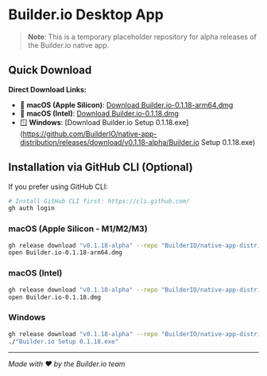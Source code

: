 # Builder.io Desktop App

> **Note**: This is a temporary placeholder repository for alpha releases of the Builder.io native app.

## Quick Download

**Direct Download Links:**
- 🍎 **macOS (Apple Silicon)**: [Download Builder.io-0.1.18-arm64.dmg](https://github.com/BuilderIO/native-app-distribution/releases/download/v0.1.18-alpha/Builder.io-0.1.18-arm64.dmg)
- 🍎 **macOS (Intel)**: [Download Builder.io-0.1.18.dmg](https://github.com/BuilderIO/native-app-distribution/releases/download/v0.1.18-alpha/Builder.io-0.1.18.dmg)  
- 🪟 **Windows**: [Download Builder.io Setup 0.1.18.exe](https://github.com/BuilderIO/native-app-distribution/releases/download/v0.1.18-alpha/Builder.io Setup 0.1.18.exe)

## Installation via GitHub CLI (Optional)

If you prefer using GitHub CLI:

```bash
# Install GitHub CLI first: https://cli.github.com/
gh auth login
```

### macOS (Apple Silicon - M1/M2/M3)
```bash
gh release download "v0.1.18-alpha" --repo "BuilderIO/native-app-distribution" --pattern "Builder.io-0.1.18-arm64.dmg"
open Builder.io-0.1.18-arm64.dmg
```

### macOS (Intel)
```bash
gh release download "v0.1.18-alpha" --repo "BuilderIO/native-app-distribution" --pattern "Builder.io-0.1.18.dmg"
open Builder.io-0.1.18.dmg
```

### Windows  
```bash
gh release download "v0.1.18-alpha" --repo "BuilderIO/native-app-distribution" --pattern "Builder.io Setup 0.1.18.exe"
./"Builder.io Setup 0.1.18.exe"
```

---

*Made with ❤️ by the Builder.io team*
